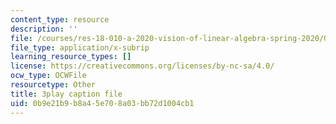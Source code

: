 ```yaml
---
content_type: resource
description: ''
file: /courses/res-18-010-a-2020-vision-of-linear-algebra-spring-2020/0b9e21b9b8a45e708a03bb72d1004cb1_YrHlHbtiSM0.vtt
file_type: application/x-subrip
learning_resource_types: []
license: https://creativecommons.org/licenses/by-nc-sa/4.0/
ocw_type: OCWFile
resourcetype: Other
title: 3play caption file
uid: 0b9e21b9-b8a4-5e70-8a03-bb72d1004cb1
---
```

